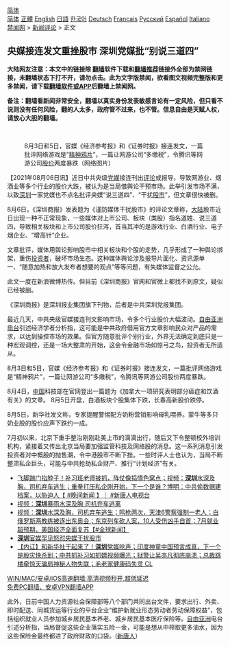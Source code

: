  <!-- 面包屑导航 --> <div class="breadcrumb"><!-- GTranslate: https://gtranslate.io/ -->  <div class="switcher notranslate">  <div class="selected">  <a href="#" onclick="return false;"> 简体</a>  </div>  <div class="option">  <a href="https://www.bannedbook.org" onclick="doGTranslate('zh-CN|zh-CN');jQuery('div.switcher div.selected a').html(jQuery(this).html());return false;" title="简体中文" class="nturl selected"> 简体</a>  <a href="https://www.bannedbook.org/zh-tw/" onclick="doGTranslate('zh-CN|zh-TW');jQuery('div.switcher div.selected a').html(jQuery(this).html());return false;" title="繁體中文" class="nturl"> 正體</a>  <a href="https://www.bannedbook.org/en/" onclick="doGTranslate('zh-CN|en');jQuery('div.switcher div.selected a').html(jQuery(this).html());return false;" title="English" class="nturl"> English</a>  <a href="https://www.bannedbook.org/ja/" onclick="doGTranslate('zh-CN|ja');jQuery('div.switcher div.selected a').html(jQuery(this).html());return false;" title="日本語" class="nturl"> 日語</a>  <a href="https://www.bannedbook.org/ko/" onclick="doGTranslate('zh-CN|ko');jQuery('div.switcher div.selected a').html(jQuery(this).html());return false;" title="한국어" class="nturl"> 한국어</a>  <a href="https://www.bannedbook.org/de/" onclick="doGTranslate('zh-CN|de');jQuery('div.switcher div.selected a').html(jQuery(this).html());return false;" title="Deutsch" class="nturl"> Deutsch</a>  <a href="https://www.bannedbook.org/fr/" onclick="doGTranslate('zh-CN|fr');jQuery('div.switcher div.selected a').html(jQuery(this).html());return false;" title="Français" class="nturl"> Français</a>  <a href="https://www.bannedbook.org/ru/" onclick="doGTranslate('zh-CN|ru');jQuery('div.switcher div.selected a').html(jQuery(this).html());return false;" title="Русский" class="nturl"> Русский</a>  <a href="https://www.bannedbook.org/es/" onclick="doGTranslate('zh-CN|es');jQuery('div.switcher div.selected a').html(jQuery(this).html());return false;" title="Español" class="nturl"> Español</a>  <a href="https://www.bannedbook.org/it/" onclick="doGTranslate('zh-CN|it');jQuery('div.switcher div.selected a').html(jQuery(this).html());return false;" title="Italiano" class="nturl"> Italiano</a>  </div>  </div>      <div class='breadcrumb-sub'><!-- Breadcrumb NavXT 6.3.0 --> <a href="https://www.bannedbook.org/" class="home">禁闻网</a> &gt; <a href="https://www.bannedbook.org/bnews/comments/" class="category">新闻评论</a> &gt; 正文</div></div><h2>央媒接连发文重挫股市 深圳党媒批“别说三道四”</h2> <p class="notice"><b>大陆网友注意：本文中的链接除 <a href="https://github.com/bannedbook/fanqiang" >翻墙</a>软件下载和<a href="https://github.com/killgcd/justmysocks/blob/master/README.md">翻墙推荐</a>链接外全部为禁网链接，未翻墙状态下打不开，请勿点击。此为文字版禁闻，欲看图文视频完整版和更多禁闻，请下载<a href="https://github.com/bannedbook/fanqiang">翻墙软件或APP</a>后翻墙上禁闻网。</p><p>备注：翻墙看新闻非常安全，翻墙以真实身份发表敏感言论有一定风险，但只看不说则没有任何风险，翻的人太多，政府管不过来，也不管。信息自由是天赋人权，请放心大胆的翻墙。</b></p>  <div class="entry"> <br /> <figure><a href="https://i1.wp.com/upload-images-bucket-v64rleca837do.s3.eu-west-1.amazonaws.com/wp-content/uploads/2021/08/07004440/c58512eb9bb54c21a6af174910020200.jpeg?fit=800%2C534&#038;ssl=1" data-caption="8月3日和5日，官媒《经济参考报》和《证券时报》接连发文，一篇批评网络游戏是“精神鸦片”，一篇让网游公司“多缴税”，令腾讯等网游公司股价两度暴跌（网络图片）"></a><figcaption class="wp-caption-text">8月3日和5日，官媒《经济参考报》和《证券时报》接连发文，一篇批评网络游戏是“<a href="https://www.bannedbook.org/bnews/tag/%E7%B2%BE%E7%A5%9E%E9%B8%A6%E7%89%87/" class="st_tag internal_tag" rel="tag" title="标签 精神鸦片 下的日志">精神鸦片</a>”，一篇让网游公司“多缴税”，令腾讯等网游公司<a href="https://www.bannedbook.org/bnews/tag/%E8%82%A1%E4%BB%B7/" class="st_tag internal_tag" rel="tag" title="标签 股价 下的日志">股价</a>两度暴跌（网络图片）</figcaption></figure> <p>【2021年08月06日讯】近日中共央级<a href="https://www.bannedbook.org/bnews/tag/%E5%85%9A%E5%AA%92/" class="st_tag internal_tag" rel="tag" title="标签 党媒 下的日志">党媒</a>接连刊出<span class='wp_keywordlink_affiliate'><a href="https://www.bannedbook.org/bnews/comments/" title="新闻评论" target="_blank">评论</a></span>或报导，导致网游业、烟酒业等多个行业的股价大跌，被认为是当局借舆论干预市场。此举引发市场不满，以致<a href="https://www.bannedbook.org/bnews/tag/%e6%b7%b1%e5%9c%b3/" class="st_tag internal_tag" rel="tag" title="标签 深圳 下的日志">深圳</a>一家党媒也不点名批评央媒“说三道四”、“干扰<a href="https://www.bannedbook.org/bnews/tag/%e8%82%a1%e5%b8%82/" class="st_tag internal_tag" rel="tag" title="标签 股市 下的日志">股市</a>”，但文章很快被删。</p> <p>8月6日，《深圳商报》发表题为《谨防媒体干扰股市》的评论文章称，<span class='wp_keywordlink_affiliate'><a href="https://www.bannedbook.org/" title="大陆" target="_blank">大陆</a></span>股市近日出现一种不正常现象，一些媒体对上市公司、板块（类股）指名道姓、说三道四，导致相关板块和上市公司股价狂泻，首当其冲的是游戏行业、白酒行业、电子烟企业、“增高针”企业。</p> <p>文章批评，媒体用舆论影响股市中相关板块和个股的走势，几乎形成了一种舆论绑架，重伤<a href="https://www.bannedbook.org/bnews/tag/%e6%8a%95%e8%b5%84%e8%80%85/" class="st_tag internal_tag" rel="tag" title="标签 投资者 下的日志">投资者</a>，破坏市场生态。这种媒体舆论涉及报导片面化、资讯源单一、“随意加热和放大发布者想要的观点”等等问题，有失媒体监督之公允。</p>  <p></p> <p>此文一度在新浪微博热传。但目前《深圳商报》官网和官微上都找不到原文，疑似已经被删。</p> <p>《深圳商报》是深圳报业集团旗下刊物，后者是中共深圳党报集团。</p>  <p>最近几天，中共央级官媒接连刊文影响市场，令多个行业股价大幅波动。<a href="https://www.bannedbook.org/bnews/tag/%e8%87%aa%e7%94%b1%e4%ba%9a%e6%b4%b2%e7%94%b5%e5%8f%b0/" class="st_tag internal_tag" rel="tag" title="标签 自由亚洲电台 下的日志">自由亚洲电台</a>引述经济学者分析指，这可能是中共政府借用官方文章影响民众对产品的需求，以达到操控市场的效果。但官方随意批评个别行业，外界无法确定到底只是一种宏观调控，还是一场大整肃的开始，这会令金融市场如惊弓之鸟，投资者无所适从。</p> <p>8月3日和5日，官媒《经济参考报》和《证券时报》接连发文，一篇批评网络游戏是“精神鸦片”，一篇让网游公司“多缴税”，令腾讯等网游公司股价两度暴跌。</p> <p>8月4日，<span class='wp_keywordlink_affiliate'><a href="https://www.bannedbook.org/" title="中国" target="_blank">中国</a></span>科技部在官网登出一篇题为《加拿大一项研究表明部分癌症和饮酒有关》的文章。 8月5日开盘，白酒板块个股集体下跌，长春高新股价跌停。</p>  <p>8月5日，新华社发文称，专家提醒警惕配方奶粉营销影响母乳喂养。蒙牛等多只奶业股的股价应声下跌约一成。</p> <p>7月初以来，北京下重手整治刚刚赴美上市的滴滴出行，随后又下令整顿校外培训机构，紧接着又传出北京当局要加强监管科技及网络股的消息。这一系列消息引发投资者对中概股的抛售潮，令中港股市不断下挫。一些时评人士也认为，当局不断整肃私企巨头，可能与中共抢劫私企财产、推行“计划经济”有关。</p> <ul class='op-related-articles' title='相关阅读'> <li><a href='https://www.bannedbook.org/bnews/bannedvideo/20210807/1601801.html' target='_blank'>飞脚踹门掐脖子！补习班老师被抓，阵仗像捣情色窝点；视频：<b>深圳</b>水深及胸，司机弃车逃生；重拳打压私企刚开始，下一个是谁？博明：中共偷数据建档案，以胁迫人【 #晚间新闻 】｜  #新唐人电视台</a></li> <li><a href='https://www.bannedbook.org/bnews/bannedvideo/20210807/1601772.html' target='_blank'>视频：<b>深圳</b>暴雨水深及胸 司机弃车逃离</a></li> <li><a href='https://www.bannedbook.org/bnews/bannedvideo/20210807/1601759.html' target='_blank'>视频：<b>深圳</b>水深及胸，司机弃车逃生；鸣枪两次，天津6警察强制一老人；白俄罗斯两教练被逐出东奥会；东京列车砍人案，10人受伤凶手自首；7月就业超预期，美国经济全面复苏【#全球新闻】</a></li> <li><a href='https://www.bannedbook.org/bnews/ssgc/20210807/1601730.html' target='_blank'><b>深圳</b>官媒罕见怒怼央媒干扰股市</a></li> <li><a href='https://www.bannedbook.org/bnews/bannedvideo/20210807/1601703.html' target='_blank'>【内讧】和新华社干起来了！<b>深圳</b>党媒呛声；印度神童中国预言成真，下一个是股灾快杀到；中共抓补习如抓嫖视频曝光；狱警让吴亦凡彻底崩溃；总裁跳楼牵惊天骗局神秘人物失联；毛老家健康码失灵 CL</a></li> </ul> <p class="texttj"> <a href="https://github.com/bannedbook/fanqiang/wiki/V2ray%E6%9C%BA%E5%9C%BA" target="_blank">WIN/MAC/安卓/iOS高速翻墙:高清视频秒开,超低延迟</a><br/> <a href="https://github.com/bannedbook/fanqiang/wiki/%E7%A6%81%E9%97%BB%E7%BD%91%E5%AE%89%E5%8D%93%E7%BF%BB%E5%A2%99%E6%96%B0%E9%97%BBAPP" target="_blank">免费PC翻墙、安卓VPN翻墙APP</a></p> <p>此外，日前中国人力资源社会保障部等八个部门共同出台文件，要求出行、外卖、即时配送、同城货运等行业的平台企业“维护新就业形态劳动者劳动保障权益”，包括组织就业人员参加城乡居民基本养老、城乡居民基本医疗保险等。<a href="https://www.bannedbook.org/bnews/tag/%e8%87%aa%e7%94%b1%e4%ba%9a%e6%b4%b2/" class="st_tag internal_tag" rel="tag" title="标签 自由亚洲 下的日志">自由亚洲</a>电台引述分析指，当局督促这些企业落实五险一金，可能是想从中榨取更多油水，因为这些保险金最终都进了政府财政的口袋。(<span class='wp_keywordlink_affiliate'><a href="https://www.ntdtv.com/" title="新唐人">新唐人</a></span>）</p><a name='sharetosocial'></a>  <div style="margin-bottom:5px;padding-bottom:5px;clear:both"> <div id="archive-pix-1" class="banner-ads"> <!-- AuctionX Display platform tag START --> <div id="26318x728x90x621x_ADSLOT2" clicktrack="%%CLICK_URL_ESC%%"></div> <!-- AuctionX Display platform tag END --> </div> <div id="archive-pix-2" class="banner-ads"> <!-- AuctionX Display platform tag START --> <div id="26315x300x250x621x_ADSLOT2" clicktrack="%%CLICK_URL_ESC%%"></div> <!-- AuctionX Display platform tag END --> </div> </div>  <div id="archive-pix-1" class="banner-ads"> <!-- AuctionX Display platform tag START --> <div id="26318x728x90x621x_ADSLOT3" clicktrack="%%CLICK_URL_ESC%%"></div> <!-- AuctionX Display platform tag END --> </div> </div><!--END ENTRY--> 
